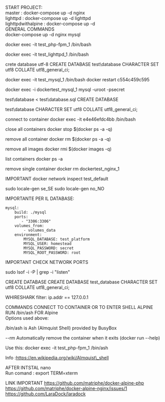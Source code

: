 START PROJECT:
<br />
master : docker-compose up -d nginx
<br />
lighttpd : docker-compose up -d lighttpd
<br />
lighttpdwithalpine : docker-compose up -d 
<br />
GENERAL COMMANDS 
<br />
docker-compose up -d nginx mysql

docker exec -it test\_php-fpm\_1 /bin/bash

docker exec -it test\_lighttpd\_1 /bin/bash

crete database utf-8 CREATE DATABASE test\database CHARACTER SET
utf8 COLLATE utf8\_general\_ci;

docker exec -it test\_mysql\_1 /bin/bash docker restart c554c459c595

docker exec -i dockertest\_mysql\_1 mysql -uroot -psecret

test\database \< test\database.sql CREATE DATABASE

test\database CHARACTER SET utf8 COLLATE utf8\_general\_ci;

connect to container docker exec -it e4e46efdc4bb /bin/bash

close all containers docker stop \$(docker ps -a -q)

remove all container docker rm \$(docker ps -a -q)

remove all images docker rmi \$(docker images -q)

list containers docker ps -a

remove single container docker rm dockertest\_nginx\_1

IMPORTANT docker network inspect test\_default

sudo locale-gen se\_SE sudo locale-gen no\_NO

IMPORTANTE PER IL DATABASE:

    mysql:
        build: ./mysql
        ports:
           - "3306:3306"
        volumes_from:
            - volumes_data
        environment:
            MYSQL_DATABASE: test_platform
            MYSQL_USER: homestead
            MYSQL_PASSWORD: secret
            MYSQL_ROOT_PASSWORD: root 


IMPORTANT CHECK NETWORK PORTS

sudo lsof -i -P | grep -i "listen"


CREATE DATABASE CREATE DATABASE test\_database CHARACTER SET utf8
COLLATE utf8\_general\_ci;

WHIRESHARK filter: ip.addr == 127.0.0.1

COMMANDS CONNECT TO CONTAINER OR TO ENTER SHELL ALPINE
<br />
RUN /bin/ash FOR Alpine
<br />
Options used above:

/bin/ash is Ash (Almquist Shell) provided by BusyBox

--rm Automatically remove the container when it exits (docker run --help)

Use this:
docker exec -it test\_php-fpm\_1   /bin/ash

Info :https://en.wikipedia.org/wiki/Almquist\_shell


AFTER INTSTAL nano
<br />
Run comand : export TERM=xterm

LINK IMPORTANT
https://github.com/matriphe/docker-alpine-php
https://github.com/matriphe/docker-alpine-nginx/issues/1
https://github.com/LaraDock/laradock
